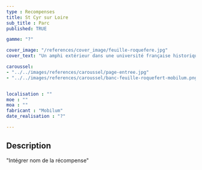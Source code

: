 ```yaml
---
type : Recompenses
title: St Cyr sur Loire
sub_title : Parc
published: TRUE

gamme: "?" 

cover_image: "/references/cover_image/feuille-roquefere.jpg"
cover_text: "Un amphi extérieur dans une université française historique"

caroussel: 
- "../../images/references/caroussel/page-entree.jpg"
- "../../images/references/caroussel/banc-feuille-roquefert-mobilum.png"


localisation : ""
moe : ""
moa : ""
fabricant : "Mobilum"
date_realisation : "?"

---
```


## Description
 "Intégrer nom de la récompense"